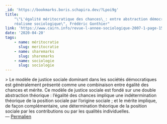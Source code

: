 ```yaml
---
_id: 'https://bookmarks.boris.schapira.dev/?Lpoi9g'
title:
    "\"L'égalité méritocratique des chances\_: entre abstraction démocratique et
    réalisme sociologique\", Frédéric Gonthier"
link: 'https://www.cairn.info/revue-l-annee-sociologique-2007-1-page-151.htm'
date: '2020-04-20'
tags:
    - name: méritocratie
      slug: meritocratie
    - name: sharemarks
      slug: sharemarks
    - name: sociologie
      slug: sociologie
---
```


&gt; Le modèle de justice sociale dominant dans les sociétés démocratiques est
généralement présenté comme une combinaison entre égalité des chances et mérite.
Ce modèle de justice sociale est fondé sur une double abstraction théorique :
l’égalité des chances implique une indétermination théorique de la position
sociale par l’origine sociale ; et le mérite implique, de façon complémentaire,
une détermination théorique de la position sociale par les contributions ou par
les qualités individuelles. <br>&#8212;
<a href="https://bookmarks.boris.schapira.dev/?Lpoi9g" title="Permalien">Permalien</a>

